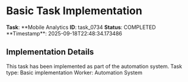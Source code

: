 # Basic Task Implementation

**Task**: **Mobile Analytics
**ID**: task_0734
**Status**: COMPLETED
**Timestamp\*\*: 2025-09-18T22:48:34.173486

## Implementation Details

This task has been implemented as part of the automation system.
Task type: Basic implementation
Worker: Automation System
